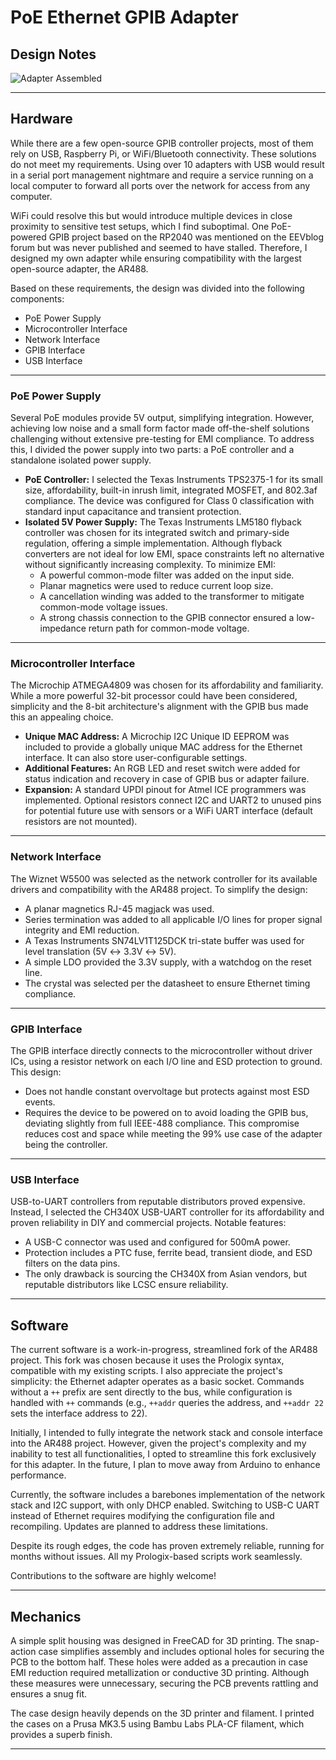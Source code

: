 
# PoE Ethernet GPIB Adapter

## Design Notes

![Adapter Assembled](../Img/adapter_open.png)

---

## Hardware

While there are a few open-source GPIB controller projects, most of them rely on USB, Raspberry Pi, or WiFi/Bluetooth connectivity. These solutions do not meet my requirements. Using over 10 adapters with USB would result in a serial port management nightmare and require a service running on a local computer to forward all ports over the network for access from any computer. 

WiFi could resolve this but would introduce multiple devices in close proximity to sensitive test setups, which I find suboptimal. One PoE-powered GPIB project based on the RP2040 was mentioned on the EEVblog forum but was never published and seemed to have stalled. Therefore, I designed my own adapter while ensuring compatibility with the largest open-source adapter, the AR488.

Based on these requirements, the design was divided into the following components:

- PoE Power Supply
- Microcontroller Interface
- Network Interface
- GPIB Interface
- USB Interface

---

### PoE Power Supply

Several PoE modules provide 5V output, simplifying integration. However, achieving low noise and a small form factor made off-the-shelf solutions challenging without extensive pre-testing for EMI compliance. To address this, I divided the power supply into two parts: a PoE controller and a standalone isolated power supply.

- **PoE Controller:** I selected the Texas Instruments TPS2375-1 for its small size, affordability, built-in inrush limit, integrated MOSFET, and 802.3af compliance. The device was configured for Class 0 classification with standard input capacitance and transient protection.
- **Isolated 5V Power Supply:** The Texas Instruments LM5180 flyback controller was chosen for its integrated switch and primary-side regulation, offering a simple implementation. Although flyback converters are not ideal for low EMI, space constraints left no alternative without significantly increasing complexity. To minimize EMI:
  - A powerful common-mode filter was added on the input side.
  - Planar magnetics were used to reduce current loop size.
  - A cancellation winding was added to the transformer to mitigate common-mode voltage issues.
  - A strong chassis connection to the GPIB connector ensured a low-impedance return path for common-mode voltage.

---

### Microcontroller Interface

The Microchip ATMEGA4809 was chosen for its affordability and familiarity. While a more powerful 32-bit processor could have been considered, simplicity and the 8-bit architecture's alignment with the GPIB bus made this an appealing choice.

- **Unique MAC Address:** A Microchip I2C Unique ID EEPROM was included to provide a globally unique MAC address for the Ethernet interface. It can also store user-configurable settings.
- **Additional Features:** An RGB LED and reset switch were added for status indication and recovery in case of GPIB bus or adapter failure. 
- **Expansion:** A standard UPDI pinout for Atmel ICE programmers was implemented. Optional resistors connect I2C and UART2 to unused pins for potential future use with sensors or a WiFi UART interface (default resistors are not mounted).

---

### Network Interface

The Wiznet W5500 was selected as the network controller for its available drivers and compatibility with the AR488 project. To simplify the design:
- A planar magnetics RJ-45 magjack was used.
- Series termination was added to all applicable I/O lines for proper signal integrity and EMI reduction.
- A Texas Instruments SN74LV1T125DCK tri-state buffer was used for level translation (5V ↔ 3.3V ↔ 5V).
- A simple LDO provided the 3.3V supply, with a watchdog on the reset line.
- The crystal was selected per the datasheet to ensure Ethernet timing compliance.

---

### GPIB Interface

The GPIB interface directly connects to the microcontroller without driver ICs, using a resistor network on each I/O line and ESD protection to ground. This design:
- Does not handle constant overvoltage but protects against most ESD events.
- Requires the device to be powered on to avoid loading the GPIB bus, deviating slightly from full IEEE-488 compliance. This compromise reduces cost and space while meeting the 99% use case of the adapter being the controller.

---

### USB Interface

USB-to-UART controllers from reputable distributors proved expensive. Instead, I selected the CH340X USB-UART controller for its affordability and proven reliability in DIY and commercial projects. Notable features:
- A USB-C connector was used and configured for 500mA power.
- Protection includes a PTC fuse, ferrite bead, transient diode, and ESD filters on the data pins.
- The only drawback is sourcing the CH340X from Asian vendors, but reputable distributors like LCSC ensure reliability.

---

## Software

The current software is a work-in-progress, streamlined fork of the AR488 project. This fork was chosen because it uses the Prologix syntax, compatible with my existing scripts. I also appreciate the project's simplicity: the Ethernet adapter operates as a basic socket. Commands without a `++` prefix are sent directly to the bus, while configuration is handled with `++` commands (e.g., `++addr` queries the address, and `++addr 22` sets the interface address to 22).

Initially, I intended to fully integrate the network stack and console interface into the AR488 project. However, given the project's complexity and my inability to test all functionalities, I opted to streamline this fork exclusively for this adapter. In the future, I plan to move away from Arduino to enhance performance.

Currently, the software includes a barebones implementation of the network stack and I2C support, with only DHCP enabled. Switching to USB-C UART instead of Ethernet requires modifying the configuration file and recompiling. Updates are planned to address these limitations.

Despite its rough edges, the code has proven extremely reliable, running for months without issues. All my Prologix-based scripts work seamlessly.

Contributions to the software are highly welcome!

---

## Mechanics

A simple split housing was designed in FreeCAD for 3D printing. The snap-action case simplifies assembly and includes optional holes for securing the PCB to the bottom half. These holes were added as a precaution in case EMI reduction required metallization or conductive 3D printing. Although these measures were unnecessary, securing the PCB prevents rattling and ensures a snug fit.

The case design heavily depends on the 3D printer and filament. I printed the cases on a Prusa MK3.5 using Bambu Labs PLA-CF filament, which provides a superb finish.

---

